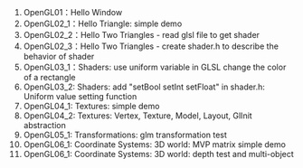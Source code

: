 1. OpenGL01：Hello Window
2. OpenGL02_1：Hello Triangle: simple demo
3. OpenGL02_2：Hello Two Triangles - read glsl file to get shader
4. OpenGL02_3：Hello Two Triangles - create shader.h to describe the behavior of shader
5. OpenGL03_1：Shaders: use uniform variable in GLSL change the color of a rectangle
6. OpenGL03_2:   Shaders: add "setBool setInt setFloat" in shader.h: Uniform value setting function
7. OpenGL04_1:   Textures: simple demo
8. OpenGL04_2:   Textures: Vertex, Texture, Model, Layout, GlInit abstraction
9. OpenGL05_1:   Transformations: glm transformation test
10. OpenGL06_1:   Coordinate Systems: 3D world: MVP matrix simple demo
11. OpenGL06_1:   Coordinate Systems: 3D world: depth test and multi-object 